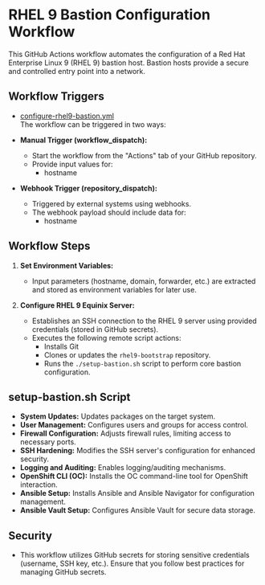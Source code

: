 # RHEL 9 Bastion Configuration Workflow

This GitHub Actions workflow automates the configuration of a Red Hat Enterprise Linux 9 (RHEL 9) bastion host. Bastion hosts provide a secure and controlled entry point into a network.

## Workflow Triggers
* [configure-rhel9-bastion.yml](.github/workflows/configure-rhel9-bastion.yml)  
The workflow can be triggered in two ways:

* **Manual Trigger (workflow_dispatch):** 
   - Start the workflow from the "Actions" tab of your GitHub repository.
   - Provide input values for:
      - hostname
* **Webhook Trigger (repository_dispatch):**
   - Triggered by external systems using webhooks.
   - The webhook payload should include data for:
      - hostname

## Workflow Steps

1. **Set Environment Variables:**
   - Input parameters (hostname, domain, forwarder, etc.) are extracted and stored as environment variables for later use.

2. **Configure RHEL 9 Equinix Server:**
   - Establishes an SSH connection to the RHEL 9 server using provided credentials (stored in GitHub secrets).
   - Executes the following remote script actions:
      - Installs Git 
      - Clones or updates the `rhel9-bootstrap` repository.
      - Runs the `./setup-bastion.sh` script to perform core bastion configuration.

## setup-bastion.sh Script 

* **System Updates:**  Updates packages on the target system.
* **User Management:** Configures users and groups for access control.
* **Firewall Configuration:**  Adjusts firewall rules, limiting access to necessary ports.
* **SSH Hardening:** Modifies the SSH server's configuration for enhanced security.
* **Logging and Auditing:** Enables logging/auditing mechanisms.
* **OpenShift CLI (OC):** Installs the OC command-line tool for OpenShift interaction.
* **Ansible Setup:** Installs Ansible and Ansible Navigator for configuration management.
* **Ansible Vault Setup:** Configures Ansible Vault for secure data storage.


## Security

* This workflow utilizes GitHub secrets for storing sensitive credentials (username, SSH key, etc.). Ensure that you follow best practices for managing GitHub secrets.
